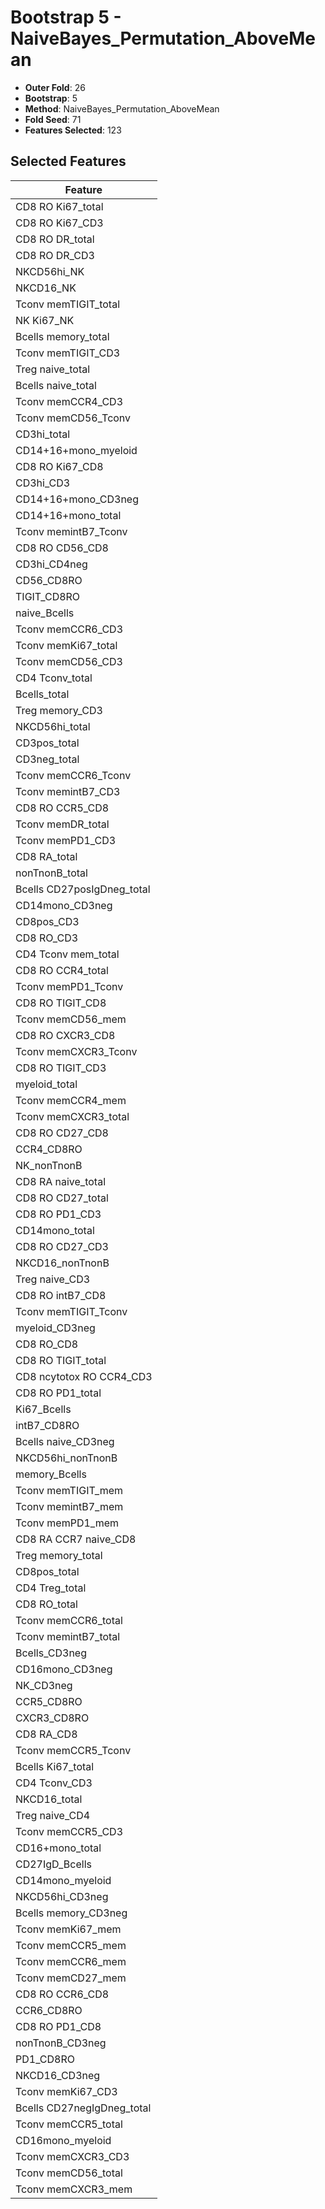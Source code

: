 # Bootstrap 5 - NaiveBayes_Permutation_AboveMean

- **Outer Fold**: 26
- **Bootstrap**: 5
- **Method**: NaiveBayes_Permutation_AboveMean
- **Fold Seed**: 71
- **Features Selected**: 123

## Selected Features

| Feature |
|---------|
| CD8 RO Ki67_total |
| CD8  RO Ki67_CD3 |
| CD8 RO DR_total |
| CD8 RO DR_CD3 |
| NKCD56hi_NK |
| NKCD16_NK |
| Tconv memTIGIT_total |
| NK Ki67_NK |
| Bcells memory_total |
| Tconv memTIGIT_CD3 |
| Treg naive_total |
| Bcells naive_total |
| Tconv memCCR4_CD3 |
| Tconv memCD56_Tconv |
| CD3hi_total |
| CD14+16+mono_myeloid |
| CD8 RO Ki67_CD8 |
| CD3hi_CD3 |
| CD14+16+mono_CD3neg |
| CD14+16+mono_total |
| Tconv memintB7_Tconv |
| CD8 RO CD56_CD8 |
| CD3hi_CD4neg |
| CD56_CD8RO |
| TIGIT_CD8RO |
| naive_Bcells |
| Tconv memCCR6_CD3 |
| Tconv memKi67_total |
| Tconv memCD56_CD3 |
| CD4 Tconv_total |
| Bcells_total |
| Treg memory_CD3 |
| NKCD56hi_total |
| CD3pos_total |
| CD3neg_total |
| Tconv memCCR6_Tconv |
| Tconv memintB7_CD3 |
| CD8 RO CCR5_CD8 |
| Tconv memDR_total |
| Tconv memPD1_CD3 |
| CD8 RA_total |
| nonTnonB_total |
| Bcells CD27posIgDneg_total |
| CD14mono_CD3neg |
| CD8pos_CD3 |
| CD8 RO_CD3 |
| CD4 Tconv mem_total |
| CD8 RO CCR4_total |
| Tconv memPD1_Tconv |
| CD8 RO TIGIT_CD8 |
| Tconv memCD56_mem |
| CD8 RO CXCR3_CD8 |
| Tconv memCXCR3_Tconv |
| CD8 RO TIGIT_CD3 |
| myeloid_total |
| Tconv memCCR4_mem |
| Tconv memCXCR3_total |
| CD8 RO CD27_CD8 |
| CCR4_CD8RO |
| NK_nonTnonB |
| CD8 RA naive_total |
| CD8 RO CD27_total |
| CD8 RO PD1_CD3 |
| CD14mono_total |
| CD8 RO CD27_CD3 |
| NKCD16_nonTnonB |
| Treg naive_CD3 |
| CD8 RO intB7_CD8 |
| Tconv memTIGIT_Tconv |
| myeloid_CD3neg |
| CD8 RO_CD8 |
| CD8 RO TIGIT_total |
| CD8 ncytotox RO CCR4_CD3 |
| CD8 RO PD1_total |
| Ki67_Bcells |
| intB7_CD8RO |
| Bcells naive_CD3neg |
| NKCD56hi_nonTnonB |
| memory_Bcells |
| Tconv memTIGIT_mem |
| Tconv memintB7_mem |
| Tconv memPD1_mem |
| CD8 RA CCR7 naive_CD8 |
| Treg memory_total |
| CD8pos_total |
| CD4 Treg_total |
| CD8 RO_total |
| Tconv memCCR6_total |
| Tconv memintB7_total |
| Bcells_CD3neg |
| CD16mono_CD3neg |
| NK_CD3neg |
| CCR5_CD8RO |
| CXCR3_CD8RO |
| CD8 RA_CD8 |
| Tconv memCCR5_Tconv |
| Bcells Ki67_total |
| CD4 Tconv_CD3 |
| NKCD16_total |
| Treg naive_CD4 |
| Tconv memCCR5_CD3 |
| CD16+mono_total |
| CD27IgD_Bcells |
| CD14mono_myeloid |
| NKCD56hi_CD3neg |
| Bcells memory_CD3neg |
| Tconv memKi67_mem |
| Tconv memCCR5_mem |
| Tconv memCCR6_mem |
| Tconv memCD27_mem |
| CD8 RO CCR6_CD8 |
| CCR6_CD8RO |
| CD8 RO PD1_CD8 |
| nonTnonB_CD3neg |
| PD1_CD8RO |
| NKCD16_CD3neg |
| Tconv memKi67_CD3 |
| Bcells CD27negIgDneg_total |
| Tconv memCCR5_total |
| CD16mono_myeloid |
| Tconv memCXCR3_CD3 |
| Tconv memCD56_total |
| Tconv memCXCR3_mem |
